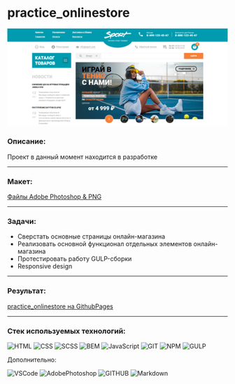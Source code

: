 # practice_onlinestore

![скрин](https://github.com/Electr0Nick/practice_onlinestore/blob/main/src/files/screenshot.png?raw=true)

### Описание:

Проект в данный момент находится в разработке

---
### Макет:

[Файлы Adobe Photoshop & PNG](https://github.com/Electr0Nick/practice_onlinestore/tree/main/layout)

---
### Задачи:

- Сверстать основные страницы онлайн-магазина
- Реализовать основной функционал отдельных элементов онлайн-магазина
- Протестировать работу GULP-сборки
- Responsive design

---
### Результат:
[practice_onlinestore на GithubPages](https://electr0nick.github.io/practice_onlinestore/dist/)

---
### Стек используемых технологий:
![HTML](https://img.shields.io/badge/HTML-000?style=for-the-badge&logo=HTML5&logoColor=E34F26)
![CSS](https://img.shields.io/badge/CSS-000?style=for-the-badge&logo=CSS3&logoColor=1572B6)
![SCSS](https://img.shields.io/badge/SCSS-000?style=for-the-badge&logo=Sass&logoColor=CC6699) 
![BEM](https://img.shields.io/badge/BEM-000?style=for-the-badge&logo=BEM&logoColor=1E90FF) 
![JavaScript](https://img.shields.io/badge/JS-000?style=for-the-badge&logo=JavaScript&logoColor=F7DF1E)
![GIT](https://img.shields.io/badge/GIT-000?style=for-the-badge&logo=Git&logoColor=F05032)
![NPM](https://img.shields.io/badge/NPM-000?style=for-the-badge&logo=npm&logoColor=CB3837) 
![GULP](https://img.shields.io/badge/GULP-000?style=for-the-badge&logo=gulp&logoColor=CF4647)

Дополнительно:

![VSCode](https://img.shields.io/badge/VSC-000?style=for-the-badge&logo=VisualStudioCode&logoColor=007ACC)
![AdobePhotoshop](https://img.shields.io/badge/PS-000?style=for-the-badge&logo=AdobePhotoshop&logoColor=31A8FF)
![GITHUB](https://img.shields.io/badge/GITHUB-000?style=for-the-badge&logo=GitHub&logoColor=FFF)
![Markdown](https://img.shields.io/badge/MD-000?style=for-the-badge&logo=Markdown&logoColor=FFF) 